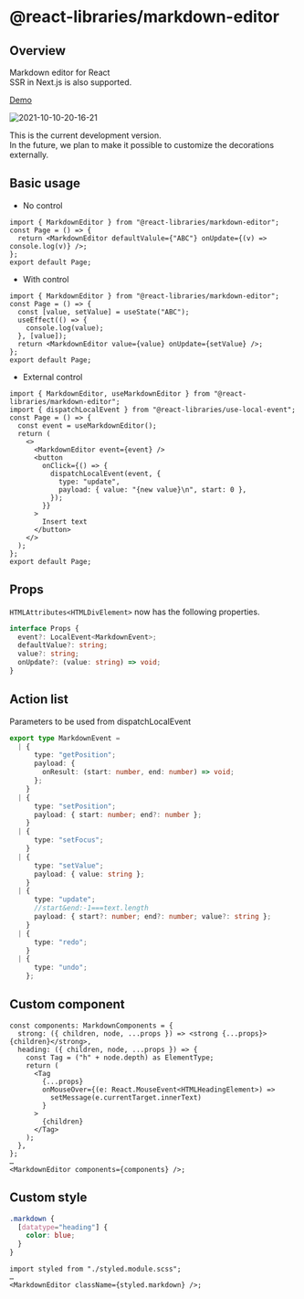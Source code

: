 # @react-libraries/markdown-editor

## Overview

Markdown editor for React  
SSR in Next.js is also supported.

[Demo](https://next-markdown-murex.vercel.app/)

![2021-10-10-20-16-21](https://user-images.githubusercontent.com/54426986/136717840-48c96380-b65a-4c0a-96e8-330b84b2e253.gif)

This is the current development version.  
In the future, we plan to make it possible to customize the decorations externally.

## Basic usage

- No control

```tsx
import { MarkdownEditor } from "@react-libraries/markdown-editor";
const Page = () => {
  return <MarkdownEditor defaultValule={"ABC"} onUpdate={(v) => console.log(v)} />;
};
export default Page;
```

- With control

```tsx
import { MarkdownEditor } from "@react-libraries/markdown-editor";
const Page = () => {
  const [value, setValue] = useState("ABC");
  useEffect(() => {
    console.log(value);
  }, [value]);
  return <MarkdownEditor value={value} onUpdate={setValue} />;
};
export default Page;
```

- External control

```tsx
import { MarkdownEditor, useMarkdownEditor } from "@react-libraries/markdown-editor";
import { dispatchLocalEvent } from "@react-libraries/use-local-event";
const Page = () => {
  const event = useMarkdownEditor();
  return (
    <>
      <MarkdownEditor event={event} />
      <button
        onClick={() => {
          dispatchLocalEvent(event, {
            type: "update",
            payload: { value: "{new value}\n", start: 0 },
          });
        }}
      >
        Insert text
      </button>
    </>
  );
};
export default Page;
```

## Props

`HTMLAttributes<HTMLDivElement>` now has the following properties.

```ts
interface Props {
  event?: LocalEvent<MarkdownEvent>;
  defaultValue?: string;
  value?: string;
  onUpdate?: (value: string) => void;
}
```

## Action list

Parameters to be used from dispatchLocalEvent

```ts
export type MarkdownEvent =
  | {
      type: "getPosition";
      payload: {
        onResult: (start: number, end: number) => void;
      };
    }
  | {
      type: "setPosition";
      payload: { start: number; end?: number };
    }
  | {
      type: "setFocus";
    }
  | {
      type: "setValue";
      payload: { value: string };
    }
  | {
      type: "update";
      //start&end:-1===text.length
      payload: { start?: number; end?: number; value?: string };
    }
  | {
      type: "redo";
    }
  | {
      type: "undo";
    };
```

## Custom component

```tsx
const components: MarkdownComponents = {
  strong: ({ children, node, ...props }) => <strong {...props}>{children}</strong>,
  heading: ({ children, node, ...props }) => {
    const Tag = ("h" + node.depth) as ElementType;
    return (
      <Tag
        {...props}
        onMouseOver={(e: React.MouseEvent<HTMLHeadingElement>) =>
          setMessage(e.currentTarget.innerText)
        }
      >
        {children}
      </Tag>
    );
  },
};
…
<MarkdownEditor components={components} />;
```

## Custom style

```scss
.markdown {
  [datatype="heading"] {
    color: blue;
  }
}
```

```tsx
import styled from "./styled.module.scss";
…
<MarkdownEditor className={styled.markdown} />;
```
